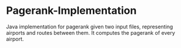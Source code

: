 # Pagerank-Implementation
Java implementation for pagerank given two input files, representing airports and routes between them. It computes the pagerank of every airport.
